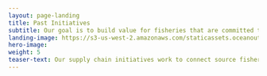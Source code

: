 ```yaml
---
layout: page-landing
title: Past Initiatives
subtitle: Our goal is to build value for fisheries that are committed to fishery improvement.
landing-image: https://s3-us-west-2.amazonaws.com/staticassets.oceanoutcomes.org/rollover+images/placeholderrollover.jpg
hero-image:
weight: 5
teaser-text: Our supply chain initiatives work to connect source fisheries with international and premium markets. Our goal is to build value for fisheries that are committed to fishery improvement. We help strengthen relationships among fisheries, seafood buyers, and other stakeholders in the global seafood marketplace. Recent efforts include the Salmon FIP Partnership and our international "Let's Talk Fish" series that convenes stakeholders from across seafood supply chains.
---
```

